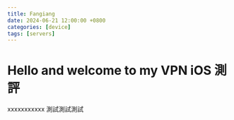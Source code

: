 ```yaml
---
title: Fangiang
date: 2024-06-21 12:00:00 +0800
categories: [device]
tags: [servers]
---
```



# Hello and welcome to my VPN iOS 測評
xxxxxxxxxxx 測試測試測試